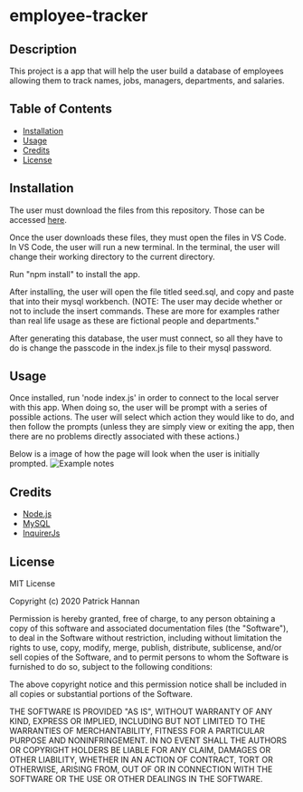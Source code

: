 # employee-tracker

## Description 

This project is a app that will help the user build a database of employees allowing them to track names, jobs, managers, departments, and salaries. 

## Table of Contents

* [Installation](#installation)
* [Usage](#usage)
* [Credits](#credits)
* [License](#license)


## Installation

The user must download the files from this repository. Those can be accessed [here](https://github.com/patrickhannan/employee-tracker).

Once the user downloads these files, they must open the files in VS Code. In VS Code, the user will run a new terminal. In the terminal, the user will change their working directory to the current directory. 

Run "npm install" to install the app.

After installing, the user will open the file titled seed.sql, and copy and paste that into their mysql workbench. (NOTE: The user may decide whether or not to include the insert commands. These are more for examples rather than real life usage as these are fictional people and departments." 

After generating this database, the user must connect, so all they have to do is change the passcode in the index.js file to their mysql password.


## Usage 

Once installed, run 'node index.js' in order to connect to the local server with this app. When doing so, the user will be prompt with a series of possible actions. The user will select which action they would like to do, and then follow the prompts (unless they are simply view or exiting the app, then there are no problems directly associated with these actions.)

Below is a image of how the page will look when the user is initially prompted.
![Example notes](./assets/initialmenu.png)


## Credits

* [Node.js](https://nodejs.org/en/)
* [MySQL](https://www.npmjs.com/package/mysql)
* [InquirerJs](https://www.npmjs.com/package/inquirer/v/0.2.3)


## License

MIT License

Copyright (c) 2020 Patrick Hannan

Permission is hereby granted, free of charge, to any person obtaining a copy of this software and associated documentation files (the "Software"), to deal in the Software without restriction, including without limitation the rights to use, copy, modify, merge, publish, distribute, sublicense, and/or sell copies of the Software, and to permit persons to whom the Software is furnished to do so, subject to the following conditions:

The above copyright notice and this permission notice shall be included in all copies or substantial portions of the Software.

THE SOFTWARE IS PROVIDED "AS IS", WITHOUT WARRANTY OF ANY KIND, EXPRESS OR IMPLIED, INCLUDING BUT NOT LIMITED TO THE WARRANTIES OF MERCHANTABILITY, FITNESS FOR A PARTICULAR PURPOSE AND NONINFRINGEMENT. IN NO EVENT SHALL THE AUTHORS OR COPYRIGHT HOLDERS BE LIABLE FOR ANY CLAIM, DAMAGES OR OTHER LIABILITY, WHETHER IN AN ACTION OF CONTRACT, TORT OR OTHERWISE, ARISING FROM, OUT OF OR IN CONNECTION WITH THE SOFTWARE OR THE USE OR OTHER DEALINGS IN THE SOFTWARE.